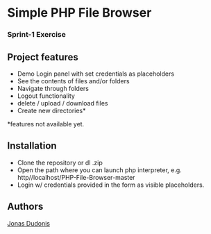 # Simple PHP File Browser

###  Sprint-1 Exercise

## Project features
- Demo Login panel with set credentials as placeholders
- See the contents of files and/or folders
- Navigate through folders
- Logout functionality
- delete / upload / download files
- Create new directories*

*features not available yet.

## Installation
- Clone the repository or dl .zip
- Open the path where you can launch php interpreter, e.g. http//localhost/PHP-File-Browser-master
- Login w/ credentials provided in the form as visible placeholders.

## Authors
[Jonas Dudonis](https://github.com/JonasDudonis)